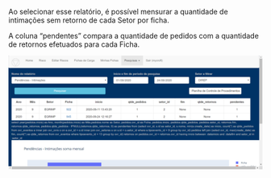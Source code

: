 Ao selecionar esse relatório, é possível mensurar a quantidade de 
intimações sem retorno de cada Setor por ficha.
 
A coluna “pendentes” compara a quantidade de pedidos com a quantidade 
de retornos efetuados para cada Ficha.

![Relatorio Gerencial](../images/RLc1.png)